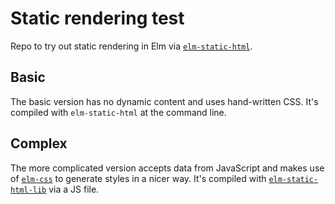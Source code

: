 # Static rendering test

Repo to try out static rendering in Elm via [`elm-static-html`](https://github.com/eeue56/elm-static-html).

## Basic

The basic version has no dynamic content and uses hand-written CSS. It's compiled with `elm-static-html` at the command line.

## Complex

The more complicated version accepts data from JavaScript and makes use of [`elm-css`](https://github.com/rtfeldman/elm-css/) to generate styles in a nicer way. It's compiled with [`elm-static-html-lib`](https://github.com/eeue56/elm-static-html-lib) via a JS file.
